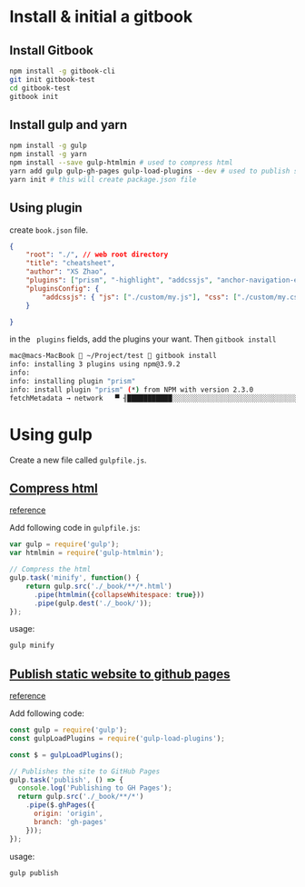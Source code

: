 # Install & initial a gitbook

## Install Gitbook
```bash
npm install -g gitbook-cli
git init gitbook-test
cd gitbook-test
gitbook init
```

## Install gulp and yarn
```bash
npm install -g gulp
npm install -g yarn
npm install --save gulp-htmlmin # used to compress html
yarn add gulp gulp-gh-pages gulp-load-plugins --dev # used to publish static page to github
yarn init # this will create package.json file
```

## Using plugin
create `book.json` file.
```json
{
    "root": "./", // web root directory
    "title": "cheatsheet",
    "author": "XS Zhao",
    "plugins": ["prism", "-highlight", "addcssjs", "anchor-navigation-ex" ], // the plugin you want to use
    "pluginsConfig": {
        "addcssjs": { "js": ["./custom/my.js"], "css": ["./custom/my.css"] } 
    }

}
```
in the ` plugins` fields, add the plugins your want. Then `gitbook install`

```bash
mac@macs-MacBook  ~/Project/test  gitbook install
info: installing 3 plugins using npm@3.9.2
info:
info: installing plugin "prism"
info: install plugin "prism" (*) from NPM with version 2.3.0
fetchMetadata → network   ▀ ╢███████████░░░░░░░░░░░░░░░░░░░░░░░░░░░░░░░░░░░░░░░░░░░╟
```


# Using gulp
Create a new file called `gulpfile.js`.

## [Compress html](https://github.com/jonschlinkert/gulp-htmlmin)
[reference](https://github.com/jonschlinkert/gulp-htmlmin)

Add following code in `gulpfile.js`:
```js
var gulp = require('gulp');
var htmlmin = require('gulp-htmlmin');

// Compress the html
gulp.task('minify', function() {
    return gulp.src('./_book/**/*.html')
      .pipe(htmlmin({collapseWhitespace: true}))
      .pipe(gulp.dest('./_book/'));
});
```

usage:
```bash
gulp minify
```

## [Publish static website to github pages](https://gldraphael.com/blog/publishing-gitbook-to-github-pages/)
[reference](https://gldraphael.com/blog/publishing-gitbook-to-github-pages/)

Add following code:
```js
const gulp = require('gulp');
const gulpLoadPlugins = require('gulp-load-plugins');

const $ = gulpLoadPlugins();

// Publishes the site to GitHub Pages
gulp.task('publish', () => {
  console.log('Publishing to GH Pages');
  return gulp.src('./_book/**/*')
    .pipe($.ghPages({
      origin: 'origin',
      branch: 'gh-pages'
    }));
});
```

usage:
```bash
gulp publish
```
